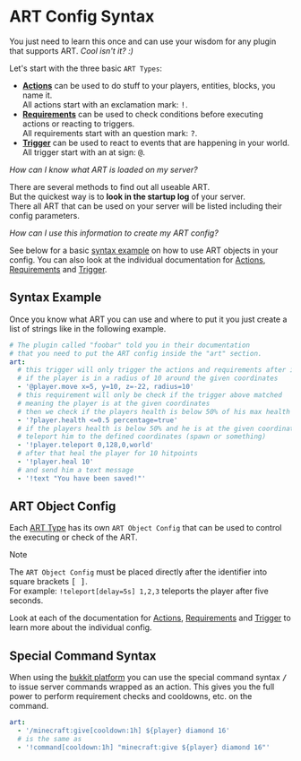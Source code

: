 # ART Config Syntax

You just need to learn this once and can use your wisdom for any plugin that supports ART. *Cool isn't it? :)*

Let's start with the three basic `ART Types`:

* [**Actions**](/configuration/actions.md) can be used to do stuff to your players, entities, blocks, you name it.  
  All actions start with an exclamation mark: <kbd>!</kbd>.
* [**Requirements**](/configuration/requirements.md) can be used to check conditions before executing actions or reacting to triggers.  
  All requirements start with an question mark: <kbd>?</kbd>.
* [**Trigger**](/configuration/trigger.md) can be used to react to events that are happening in your world.  
  All trigger start with an at sign: <kbd>@</kbd>.

*How can I know what ART is loaded on my server?*

There are several methods to find out all useable ART.  
But the quickest way is to **look in the startup log** of your server.  
There all ART that can be used on your server will be listed including their config parameters.

*How can I use this information to create my ART config?*

See below for a basic [syntax example](#syntax-example) on how to use ART objects in your config. You can also look at the individual documentation for [Actions](/configuration/actions.md), [Requirements](/configuration/requirements.md) and [Trigger](/configuration/trigger.md).

## Syntax Example

Once you know what ART you can use and where to put it you just create a list of strings like in the following example.

```yaml
# The plugin called "foobar" told you in their documentation
# that you need to put the ART config inside the "art" section.
art:
  # this trigger will only trigger the actions and requirements after it
  # if the player is in a radius of 10 around the given coordinates
  - '@player.move x=5, y=10, z=-22, radius=10'
  # this requirement will only be check if the trigger above matched
  # meaning the player is at the given coordinates
  # then we check if the players health is below 50% of his max health
  - '?player.health <=0.5 percentage=true'
  # if the players health is below 50% and he is at the given coordinates
  # teleport him to the defined coordinates (spawn or something)
  - '!player.teleport 0,128,0,world'
  # after that heal the player for 10 hitpoints
  - '!player.heal 10'
  # and send him a text message
  - '!text "You have been saved!"'
```

## ART Object Config

Each [ART Type](#art-types) has its own `ART Object Config` that can be used to control the executing or check of the ART.

> [!NOTE]
> The `ART Object Config` must be placed directly after the identifier into square brackets <kbd>[ ]</kbd>.  
> For example: `!teleport[delay=5s] 1,2,3` teleports the player after five seconds.

Look at each of the documentation for [Actions](actions.md), [Requirements](requirements.md) and [Trigger](trigger.md) to learn more about the individual config.

## Special Command Syntax

When using the [bukkit platform](../bukkit.md) you can use the special command syntax <kbd>/</kbd> to issue server commands wrapped as an action. This gives you the full power to perform requirement checks and cooldowns, etc. on the command.

```yaml
art:
  - '/minecraft:give[cooldown:1h] ${player} diamond 16'
  # is the same as
  - '!command[cooldown:1h] "minecraft:give ${player} diamond 16"'
```

